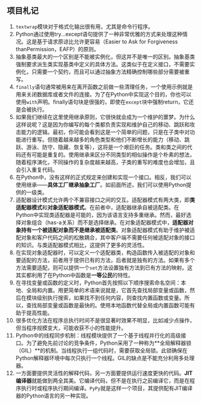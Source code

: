 ## 项目札记
1. `textwrap`模块对于格式化输出很有用，尤其是命令行程序。
2. Python通过使用try...except语句提供了一种非常优雅的方式来处理这种情况。这是基于请求原谅比允许更容易（Easier to Ask for Forgiveness thanPermission，EAFP）的原则。
3. 抽象基类最大的一个区别是不能被实例化，但这并不是唯一的区别。抽象基类强制要求派生类实现基类中定义的具体方法。这类似于在定义接口，不需要实例化，只需要一个契约，而且可以通过抽象方法精确控制哪些部分需要被重写。
4. `finally`语句通常被用来在离开函数之前做一些清理任务，一个使用示例就是用来关闭数据库或者文件的连接。为了在Python中实现这个目的，你也可以使用`with`声明。finally语句块是很强的，即使在`except`块中强制return，它还是会被执行。
5. 如果我们继续在这里使用继承原则，它很快就会成为一个维护的噩梦。为什么这样说呢？这是因为你编写的每个类都负责实现和维护自己的移动、跳跃和攻击能力的逻辑。最初，你可能会看到这是一个简单的问题，只是在子类中对功能进行重写。但随着越来越多的角色类型和他们不断增长的能力（移动、跳跃、游泳、防守、隐藏、恢复等），这将是一个艰巨的任务。类和类之间的代码还有可能是重复的。使用继承来区分不同类型的相似操作是个朴素的想法，随着程序演化，不同操作的复杂度越来越高，子类的重写的难度也会增加，且会引入重复代码。
6. 在Python中，没有这样的正式规定来创建和实现一个接口。相反，我们可以使用继承——**具体工厂继承抽象工厂**。如前面所述，我们可以使用Python提供的一级类。
7. 适配器设计模式允许两个不兼容接口之间的交互。适配器模式有两大类，即**类适配器模式**和**对象适配器模式**。在前者中，适配器继承自被适配类。在Python中实现类适配器是可能的，因为该语言支持多重继承。然而，最好选择对象组合（has-a关系）而不是选择继承。在对象适配器模式中，**适配器对象持有一个被适配对象而不是继承被适配类**。对象适配器模式有助于维护被适配对象和客户代码之间的松散耦合，其中客户端不需要任何被适配对象的接口的知识。与类适配器模式相比，这提供了更多的灵活性。
8. 在实现对象适配器时，可以定义一个适配器类，构造函数传入被适配的对象和要适配的方法，前者用于提供已有的方法，后者就是独有的方法。如果有多个方法需要适配，则可以提供一个`set`方法设置独有方法到已有方法的映射。这其实都利用了在Python中函数是**一等公民**的特性。
9. 在寻找变量或函数的定义时，Python首先按照以下顺序搜索命名空间：本地、全局和内置。用更简单的术语来说就是，它首先查找局部变量或函数，然后在模块级别执行搜索，如果找不到任何内容，则查找内置函数或变量。所以，查找局部变量或函数是最快的。使用本地函数代替全局或内置函数可能有助于提高性能。
10. 很多优化方法在程序总执行时间不是很显著时效果不明显，比如减少点操作，但当程序规模变大，可能收获不小的性能提升。
11. Python中的线程同步机制：线程模块提供了一个基于线程并行化的高级接口。为了避免先前讨论的竞争条件，Python采用了一种称为**全局解释器锁（GIL）**的机制。当线程执行一组代码时，需要获取全局锁。此锁确保在Python解释器环境中每次只执行一个线程。GIL的缺点是不能充分利用多处理器。
12. 一方面要提供灵活性的解释代码，另一方面要提供运行速度更快的代码。**JIT编译器**就能做到两全其美。它编译代码，但不是在执行之前编译它，而是在程序执行时或程序执行期间编译。`PyPy`就是这样一个项目，其提供配有JIT编译器的Python语言的另一种实现。